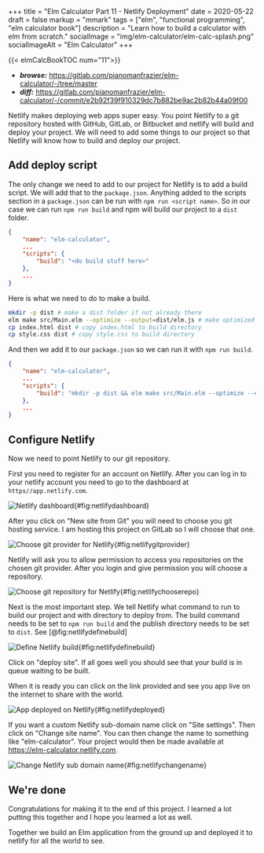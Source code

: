 +++
title = "Elm Calculator Part 11 - Netlify Deployment"
date = 2020-05-22
draft = false
markup = "mmark"
tags = ["elm", "functional programming", "elm calculator book"]
description = "Learn how to build a calculator with elm from scratch."
socialImage = "img/elm-calculator/elm-calc-splash.png"
socialImageAlt = "Elm Calculator"
+++

{{< elmCalcBookTOC num="11">}}

- ***browse:*** <https://gitlab.com/pianomanfrazier/elm-calculator/-/tree/master>
- ***diff:*** <https://gitlab.com/pianomanfrazier/elm-calculator/-/commit/e2b92f39f910329dc7b882be9ac2b82b44a09f00>

Netlify makes deploying web apps super easy. You point Netlify to a git repository hosted with GitHub, GitLab, or Bitbucket and netlify will build and deploy your project. We will need to add some things to our project so that Netlify will know how to build and deploy our project.

## Add deploy script

The only change we need to add to our project for Netlify is to add a build script. We will add that to the `package.json`. Anything added to the scripts section in a `package.json` can be run with `npm run <script name>`. So in our case we can run `npm run build` and npm will build our project to a `dist` folder.

```json
{
    "name": "elm-calculator",
    ...
    "scripts": {
        "build": "<do build stuff here>"
    },
    ...
}

```

Here is what we need to do to make a build.

```bash
mkdir -p dist # make a dist folder if not already there
elm make src/Main.elm --optimize --output=dist/elm.js # make optimized build and output to dist/elm.js
cp index.html dist # copy index.html to build directory
cp style.css dist # copy style.css to build directory
```

And then we add it to our `package.json` so we can run it with `npm run build`.

```json
{
    "name": "elm-calculator",
    ...
    "scripts": {
        "build": "mkdir -p dist && elm make src/Main.elm --optimize --output=dist/elm.js && cp index.html dist && cp style.css dist"
    },
    ...
}

```

## Configure Netlify

Now we need to point Netlify to our git repository.

First you need to register for an account on Netlify. After you can log in to your netlify account you need to go to the dashboard at `https//app.netlify.com`.

![Netlify dashboard](/img/elm-calculator/netlify-dashboard.png){#fig:netlifydashboard}

After you click on "New site from Git" you will need to choose you git hosting service. I am hosting this project on GitLab so I will choose that one.

![Choose git provider for Netlify](/img/elm-calculator/netlify-choose-git-provider.png){#fig:netlifygitprovider}

Netlify will ask you to allow permission to access you repositories on the chosen git provider. After you login and give permission you will choose a repository.

![Choose git repository for Netlify](/img/elm-calculator/netlify-choose-repo.png){#fig:netlifychooserepo}

Next is the most important step. We tell Netlify what command to run to build our project and with directory to deploy from. The build command needs to be set to `npm run build` and the publish directory needs to be set to `dist`. See [@fig:netlifydefinebuild]

![Define Netlify build](/img/elm-calculator/netlify-define-build.png){#fig:netlifydefinebuild}

Click on "deploy site". If all goes well you should see that your build is in queue waiting to be built.

When it is ready you can click on the link provided and see you app live on the internet to share with the world.

![App deployed on Netlify](/img/elm-calculator/netlify-deployed.png){#fig:netlifydeployed}

If you want a custom Netlify sub-domain name click on "Site settings". Then click on "Change site name". You can then change the name to something like "elm-calculator". Your project would then be made available at <https://elm-calculator.netlify.com>.

![Change Netlify sub domain name](/img/elm-calculator/netlify-change-name.png){#fig:netlifychangename}

## We're done

Congratulations for making it to the end of this project. I learned a lot putting this together and I hope you learned a lot as well.

Together we build an Elm application from the ground up and deployed it to netlify for all the world to see.
